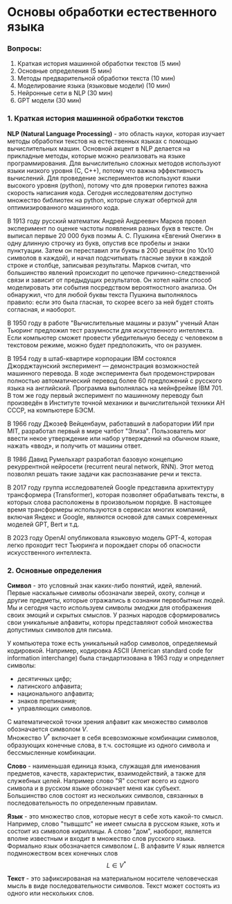 <!--
.. title: NLP за 90 минут
.. slug: nlp-za-90-minut
.. date: 2023-06-16 11:44:44 UTC+03:00
.. tags: NLP
.. category: 
.. link: 
.. description: 
.. type: text
.. has_math: true
-->

# Основы обработки естественного языка 

### Вопросы:
1. Краткая история машинной обработки текстов (5 мин)
2. Основные определения (5 мин)
3. Методы предварительной обработки текста (10 мин)
4. Моделирование языка (языковые модели) (10 мин)
5. Нейронные сети в NLP (30 мин)
6. GPT модели (30 мин)

### 1. Краткая история машинной обработки текстов

**NLP (Natural Language Processing)** - это область науки, которая изучает методы обработки текстов на естественных языках с помощью вычислительных машин. 
Основной акцент в NLP делается на прикладные методы, которые можно реализовать на языке программирования. 
Для вычислительно сложных методов используют языки низкого уровня (С, С++), потому что важна эффективность вычислений. 
Для проведение экспериментов используют языки высокого уровня (python), потому что  для проверки гипотез важна скорость написания кода. 
Сегодня исследователям доступно множество библиотек на python, которые служат оберткой для оптимизированного машинного кода.  

В 1913 году русский математик Андрей Андреевич Марков провел эксперимент по оценке частоты появления разных букв в тексте. 
Он выписал первые 20 000 букв поэмы А. С. Пушкина «Евгений Онегин» в одну длинную строчку из букв, опустив все пробелы и знаки пунктуации. 
Затем он переставил эти буквы в 200 решёток (по 10х10 символов в каждой), и начал подсчитывать гласные звуки в каждой строке и столбце, записывая результаты. 
Марков считал, что большинство явлений происходит по цепочке причинно-следственной связи и зависит от предыдущих результатов. 
Он хотел найти способ моделировать эти события посредством вероятностного анализа. 
Он обнаружил, что для любой буквы текста Пушкина выполнялось правило: если это была гласная, то скорее всего за ней будет стоять согласная, и наоборот.  

В 1950 году в работе "Вычислительные машины и разум" ученый Алан Тьюринг предложил тест разумности для искуственного интеллекта.  
Если компьютер сможет провести убедительную беседу с человеком в текстовом режиме, можно будет предположить, что он разумен. 

В 1954 году в штаб-квартире корпорации IBM состоялся Джорджтаунский эксперимент — демонстрация возможностей машинного перевода. 
В ходе эксперимента был продемонстрирован полностью автоматический перевод более 60 предложений с русского языка на английский. 
Программа выполнялась на мейнфрейме IBM 701. 
В том же году первый эксперимент по машинному переводу был произведён в Институте точной механики и вычислительной техники АН СССР, на компьютере БЭСМ.  

В 1966 году Джозеф Вейценбаум, работавший в лаборатории ИИ при MIT, разработал первый в мире чатбот "Элиза". 
Пользователь мог ввести некое утверждение или набор утверждений на обычном языке, нажать «ввод», и получить от машины ответ.  

В 1986 Давид Румельхарт разработал базовую концепцию рекуррентной нейросети (recurrent neural network, RNN). 
Этот метод позволял решать такие задачи как распознавание речи и текста.  

В 2017 году группа исследователей Google представила архитектуру трансформера (Transformer), которая позволяет обрабатывать тексты, в которых слова расположены в произвольном порядке. 
В настоящее время трансформеры используются в сервисах многих компаний, включая Яндекс и Google, являются основой для самых современных моделей GPT, Bert и т.д.  

В 2023 году OpenAI опубликовала языковую модель GPT-4, которая легко проходит тест Тьюринга и порождает споры об опасности искусственного интеллекта. 

### 2. Основные определения

**Символ** - это условный знак каких-либо понятий, идей, явлений. 
Первые наскальные символы обозначали зверей, охоту, солнце и другие предметы, которые отражались в сознании первобытных людей. 
Мы и сегодня часто используем символы эмоджи для отображения своих эмоций и скрытых смыслов. 
У разных народов сформировались свои уникальные алфавиты, которы представляют собой множества допустимых символов для письма.   

У компьютера тоже есть уникальный набор символов, определяемый кодировкой. 
Например, кодировка ASCII (American standard code for information interchange) была стандартизована в 1963 году и определяет символы:  
- десятичных цифр;  
- латинского алфавита;  
- национального алфавита;  
- знаков препинания;  
- управляющих символов.  

С математической точки зрения алфавит как множество символов обозначается символом $V$.  
Множество $V^*$ включает в себя всевозможные комбинации символов, образующих конечные слова, в т.ч. состоящие из одного символа и бессмысленные комбинации. 

**Слово** - наименьшая единица языка, служащая для именования предметов, качеств, характеристик, взаимодействий, а также для служебных целей. 
Например слово "Я" состоит всего из одного символа и в русском языке обозначает меня как субъект.  
Большинство слов состоят из нескольких символов, связанных в последовательность по определенным правилам. 

**Язык** - это множество слов, которые несут в себе хоть какой-то смысл. 
Например, слово "тывщштс" не имеет смысла в русском языке, хоть и состоит из символов кириллицы. 
А слово "дом", наоборот, является вполне известным и входит в множество слов русского языка.   
Формально язык обозначается символом $L$. В алфавите $V$ язык является подмножеством всех конечных слов $$L \in V^*$$

**Текст** - это зафиксированая на материальном носителе человеческая мысль в виде последовательности символов. 
Текст может состоять из одного или нескольких слов. 


